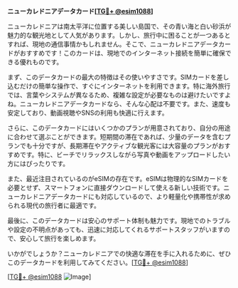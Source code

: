 **ニューカレドニアデータカード[[TG💪+ @esim1088](https://t.me/s/esim1088)]**

ニューカレドニアは南太平洋に位置する美しい島国で、その青い海と白い砂浜が魅力的な観光地として人気があります。しかし、旅行中に困ることが一つあるとすれば、現地の通信事情かもしれません。そこで、ニューカレドニアデータカードがおすすめです！このカードは、現地でのインターネット接続を簡単に確保できる優れものです。

まず、このデータカードの最大の特徴はその使いやすさです。SIMカードを差し込むだけの簡単な操作で、すぐにインターネットを利用できます。特に海外旅行では、言葉やシステムが異なるため、複雑な設定が必要なものは避けたいですよね。ニューカレドニアデータカードなら、そんな心配は不要です。また、速度も安定しており、動画視聴やSNSの利用も快適に行えます。

さらに、このデータカードにはいくつかのプランが用意されており、自分の用途に合わせて選ぶことができます。短期間の滞在であれば、少量のデータを含むプランでも十分ですが、長期滞在やアクティブな観光客には大容量のプランがおすすめです。特に、ビーチでリラックスしながら写真や動画をアップロードしたい方にはぴったりです。

また、最近注目されているのがeSIMの存在です。eSIMは物理的なSIMカードを必要とせず、スマートフォンに直接ダウンロードして使える新しい技術です。ニューカレドニアデータカードにも対応しているので、より軽量化や携帯性が求められる現代の旅行者に最適です。

最後に、このデータカードは安心のサポート体制も魅力です。現地でのトラブルや設定の不明点があっても、迅速に対応してくれるサポートスタッフがいますので、安心して旅行を楽しめます。

いかがでしょうか？ニューカレドニアでの快適な滞在を手に入れるために、ぜひこのデータカードを利用してみてください。[[TG💪+ @esim1088](https://t.me/s/esim1088)]

[[TG💪+ @esim1088](https://t.me/s/esim1088) ![Image](https://i.postimg.cc/Y0z9fWf4/image.png)]